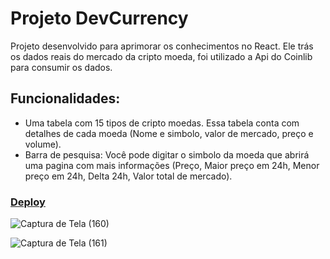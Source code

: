 # Projeto DevCurrency 

 Projeto desenvolvido para aprimorar os conhecimentos no React.
 Ele trás os dados reais do mercado da cripto moeda, foi utilizado a Api do Coinlib para consumir os dados.

## Funcionalidades:
- Uma tabela com 15 tipos de cripto moedas. Essa tabela conta com detalhes de cada moeda (Nome e simbolo, valor de mercado, preço e volume).
- Barra de pesquisa: Você pode digitar o simbolo da moeda que abrirá uma pagina com mais informações (Preço, Maior preço em 24h, Menor preço em 24h, Delta 24h, Valor total de mercado).


### [Deploy](https://projeto-criptomoedas.vercel.app/)
  


![Captura de Tela (160)](https://github.com/Denis-moreira98/projeto_criptomoedas/assets/72985107/9873ce3e-12f5-4a6f-b0c9-e844763851ec)

![Captura de Tela (161)](https://github.com/Denis-moreira98/projeto_criptomoedas/assets/72985107/f4acb62e-fc8a-4e0f-beed-9c39b7d703f1)







